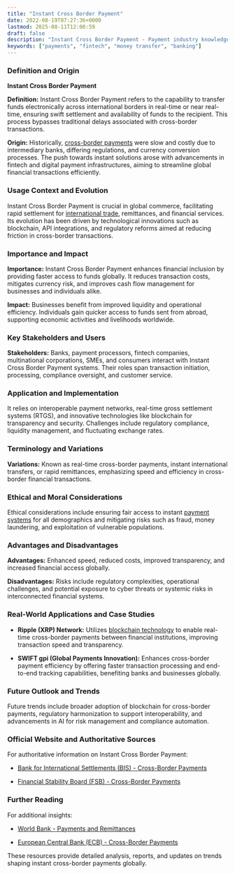 ```yaml
---
title: "Instant Cross Border Payment"
date: 2022-08-19T07:27:36+0000
lastmod: 2025-08-11T12:00:59
draft: false
description: "Instant Cross Border Payment - Payment industry knowledge and insights"
keywords: ["payments", "fintech", "money transfer", "banking"]
---
```


### Definition and Origin

**Instant Cross Border Payment**

**Definition:** Instant Cross Border Payment refers to the capability to transfer funds electronically across international borders in real-time or near real-time, ensuring swift settlement and availability of funds to the recipient. This process bypasses traditional delays associated with cross-border transactions.

**Origin:** Historically, [cross-border payments](https://faisalkhanllc.xyz/resources/payments-wiki/c/cross-border-payments-2/) were slow and costly due to intermediary banks, differing regulations, and currency conversion processes. The push towards instant solutions arose with advancements in fintech and digital payment infrastructures, aiming to streamline global financial transactions efficiently.

### Usage Context and Evolution

Instant Cross Border Payment is crucial in global commerce, facilitating rapid settlement for [international trade](https://faisalkhan.com/learn/payments-wiki/international-trade/), remittances, and financial services. Its evolution has been driven by technological innovations such as blockchain, API integrations, and regulatory reforms aimed at reducing friction in cross-border transactions.

### Importance and Impact

**Importance:** Instant Cross Border Payment enhances financial inclusion by providing faster access to funds globally. It reduces transaction costs, mitigates currency risk, and improves cash flow management for businesses and individuals alike.

**Impact:** Businesses benefit from improved liquidity and operational efficiency. Individuals gain quicker access to funds sent from abroad, supporting economic activities and livelihoods worldwide.

### Key Stakeholders and Users

**Stakeholders:** Banks, payment processors, fintech companies, multinational corporations, SMEs, and consumers interact with Instant Cross Border Payment systems. Their roles span transaction initiation, processing, compliance oversight, and customer service.

### Application and Implementation

It relies on interoperable payment networks, real-time gross settlement systems (RTGS), and innovative technologies like blockchain for transparency and security. Challenges include regulatory compliance, liquidity management, and fluctuating exchange rates.

### Terminology and Variations

**Variations:** Known as real-time cross-border payments, instant international transfers, or rapid remittances, emphasizing speed and efficiency in cross-border financial transactions.

### Ethical and Moral Considerations

Ethical considerations include ensuring fair access to instant [payment systems](https://faisalkhan.com/2024/07/08/understanding-modern-payment-systems/) for all demographics and mitigating risks such as fraud, money laundering, and exploitation of vulnerable populations.

### Advantages and Disadvantages

**Advantages:** Enhanced speed, reduced costs, improved transparency, and increased financial access globally.

**Disadvantages:** Risks include regulatory complexities, operational challenges, and potential exposure to cyber threats or systemic risks in interconnected financial systems.

### Real-World Applications and Case Studies

- **Ripple (XRP) Network:** Utilizes [blockchain technology](https://faisalkhanllc.xyz/resources/payments-wiki/b/blockchain/blockchain-technology/) to enable real-time cross-border payments between financial institutions, improving transaction speed and transparency.

- **SWIFT gpi (Global Payments Innovation):** Enhances cross-border payment efficiency by offering faster transaction processing and end-to-end tracking capabilities, benefiting banks and businesses globally.

### Future Outlook and Trends

Future trends include broader adoption of blockchain for cross-border payments, regulatory harmonization to support interoperability, and advancements in AI for risk management and compliance automation.

### Official Website and Authoritative Sources

For authoritative information on Instant Cross Border Payment:

- [Bank for International Settlements (BIS) - Cross-Border Payments](https://www.bis.org)

- [Financial Stability Board (FSB) - Cross-Border Payments](https://www.fsb.org)

### Further Reading

For additional insights:

- [World Bank - Payments and Remittances](https://www.worldbank.org)

- [European Central Bank (ECB) - Cross-Border Payments](https://www.ecb.europa.eu)

These resources provide detailed analysis, reports, and updates on trends shaping instant cross-border payments globally.